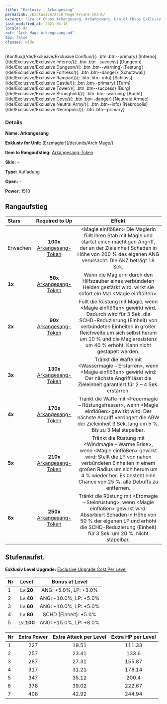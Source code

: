```yaml
---
title: "Exklusiv - Arkangesang"
permalink: /Exclusive/Arch Mage Arcane Chant/
excerpt: "Era of Chaos Arkangesang. Arkangesang. Era of Chaos Exklusiv Arkangesang. Erzmagier Exklusiv."
last_modified_at: 2021-03-18
locale: de
ref: "Arch Mage Arkangesang.md"
toc: false
classes: wide
---
```

 [Konflux](/de/Exclusive/Exclusive Conflux/){: .btn .btn--primary} [Inferno](/de/Exclusive/Exclusive Inferno/){: .btn .btn--success} [Dungeon](/de/Exclusive/Exclusive Dungeon/){: .btn .btn--warning} [Festung](/de/Exclusive/Exclusive Fortress/){: .btn .btn--danger} [Schutzwall](/de/Exclusive/Exclusive Rampart/){: .btn .btn--info} [Schloss](/de/Exclusive/Exclusive Castle/){: .btn .btn--primary} [Turm](/de/Exclusive/Exclusive Tower/){: .btn .btn--success} [Burg](/de/Exclusive/Exclusive Stronghold/){: .btn .btn--warning} [Bucht](/de/Exclusive/Exclusive Cove/){: .btn .btn--danger} [Neutrale Armee](/de/Exclusive/Exclusive Neutral Army/){: .btn .btn--info} [Nekropolis](/de/Exclusive/Exclusive Necropolis/){: .btn .btn--primary} 

### Details
 **Name: Arkangesang** 

 **Exklusiv for Unit:** [Erzmagier](/de/units/Arch Mage/) 

 **Item to Rangaufstieg:** [Arkangesang-Token](/de/Items/con_915/)

 **Skin:** -

 **Type:** Aufladung

 **Open:** -

 **Power:** 1510

## Rangaufstieg

  |     Stars    |  Required to Up | Effekt |
  |:-------------|:---------------:|:---------------:|
  |  Erwachen  | **100x** [Arkangesang-Token](/de/Items/con_915/) | <Magie einflößen> Die Magierin füllt ihren Stab mit Magie und startet einen mächtigen Angriff, der an der Zieleinheit Schaden in Höhe von 200 % des eigenen ANG verursacht. Die AKZ beträgt 18 Sek. |
  | **1x** <i class="fas fa-star"/> | **50x** [Arkangesang-Token](/de/Items/con_915/) | <Magisches Erwachen> Wenn die Magierin durch den Hilfszauber eines verbündeten Helden gestärkt wird, wirkt sie sofort ein Mal <Magie einflößen>. |
  | **2x** <i class="fas fa-star"/> | **90x** [Arkangesang-Token](/de/Items/con_915/) | Füllt die Rüstung mit Magie, wenn <Magie einflößen> gewirkt wird. Dadurch wird für 3 Sek. die SCHD-Reduzierung (Einheit) von verbündeten Einheiten in großer Reichweite um sich selbst herum um 10 % und die Magieresistenz um 40 % erhöht. Kann nicht gestapelt werden. |
  | **3x** <i class="fas fa-star"/> | **130x** [Arkangesang-Token](/de/Items/con_915/) | Tränkt die Waffe mit <Wassermagie – Erstarren>, wenn <Magie einflößen> gewirkt wird: Der nächste Angriff lässt die Zieleinheit garantiert für 2 – 4 Sek. erstarren. |
  | **4x** <i class="fas fa-star"/> | **170x** [Arkangesang-Token](/de/Items/con_915/) | Tränkt die Waffe mit <Feuermagie – Rüstungsfresser>, wenn <Magie einflößen> gewirkt wird: Der nächste Angriff verringert die ABW der Zieleinheit 3 Sek. lang um 5 %. Bis zu 3 Mal stapelbar. |
  | **5x** <i class="fas fa-star"/> | **210x** [Arkangesang-Token](/de/Items/con_915/) | Tränkt die Rüstung mit <Windmagie – Warme Brise>, wenn <Magie einflößen> gewirkt wird: Stellt die LP von nahen verbündeten Einheiten in einem großen Radius um sich herum um 4 % wieder her. Es besteht eine Chance von 25 %, alle Debuffs zu entfernen. |
  | **6x** <i class="fas fa-star"/> | **250x** [Arkangesang-Token](/de/Items/con_915/) | Tränkt die Rüstung mit <Erdmagie – Steinrüstung>, wenn <Magie einflößen> gewirkt wird: Absorbiert Schaden in Höhe von 50 % der eigenen LP und erhöht die SCHD-Reduzierung (Einheit) für 3 Sek. um 20 %. Nicht stapelbar. |


## Stufenaufst.
 **Exklusiv Level Upgrade:** [Exclusive Upgrade Cost Per Level](/Exclusive/ExclusiveUpgradeCostPerLevel/)

  |  Nr  |   Level  | Bonus at Level |
  |:-----|:--------:|:--------------:|
  | 1 | Lv.**20** | ANG: +5.0%, LP: +3.0% |
  | 2 | Lv.**40** | ANG: +10.0%, LP: +5.0% |
  | 3 | Lv.**60** | ANG: +10.0%, LP: +5.0% |
  | 4 | Lv.**80** | SCHD (Einheit): +5.0% |
  | 5 | Lv.**100** | ANG: +15.0%, LP: +8.0% |


  |  Nr  |  Extra Power | Extra Attack per Level | Extra HP per Level |
  |:-----|:--------:|:--------:|:--------:|
  | 1 | 227 | 19.51 | 111.33 |
  | 2 | 257 | 23.41 | 133.6 |
  | 3 | 287 | 27.31 | 155.87 |
  | 4 | 317 | 31.21 | 178.14 |
  | 5 | 347 | 35.12 | 200.4 |
  | 6 | 378 | 39.02 | 222.67 |
  | 7 | 408 | 42.92 | 244.94 |


